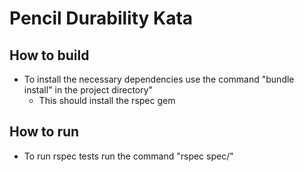 # Pencil Durability Kata

## How to build
* To install the necessary dependencies use the command "bundle install" in the
  project directory"
  * This should install the rspec gem

## How to run
* To run rspec tests run the command "rspec spec/"
